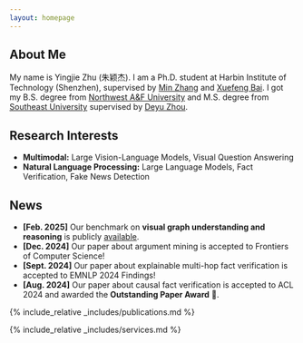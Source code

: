 ```yaml
---
layout: homepage
---
```


## About Me

My name is Yingjie Zhu (朱颖杰). I am a Ph.D. student at Harbin Institute of Technology (Shenzhen), supervised by [Min Zhang](https://zhangmin-nlp-ai.github.io/) and [Xuefeng Bai](https://faculty.hitsz.edu.cn/baixuefeng). I got my B.S. degree from [Northwest A&F University](https://www.nwsuaf.edu.cn/) and M.S. degree from [Southeast University](https://www.seu.edu.cn/) supervised by [Deyu Zhou](https://palm.seu.edu.cn/zhoudeyu/Home.html).

## Research Interests

- **Multimodal:** Large Vision-Language Models, Visual Question Answering
- **Natural Language Processing:** Large Language Models, Fact Verification, Fake News Detection


## News

- **[Feb. 2025]** Our benchmark on **visual graph understanding and reasoning** is publicly [available](https://github.com/AAAndy-Zhu/VGCure).
- **[Dec. 2024]** Our paper about argument mining is accepted to Frontiers of Computer Science!
- **[Sept. 2024]** Our paper about explainable multi-hop fact verification is accepted to EMNLP 2024 Findings!
- **[Aug. 2024]** Our paper about causal fact verification is accepted to ACL 2024 and awarded the **Outstanding Paper Award** 🎉.

{% include_relative _includes/publications.md %}

{% include_relative _includes/services.md %}

